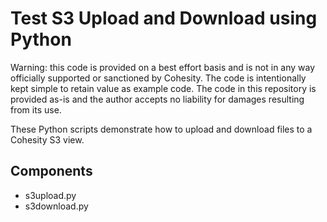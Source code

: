 # Test S3 Upload and Download using Python

Warning: this code is provided on a best effort basis and is not in any way officially supported or sanctioned by Cohesity. The code is intentionally kept simple to retain value as example code. The code in this repository is provided as-is and the author accepts no liability for damages resulting from its use.

These Python scripts demonstrate how to upload and download files to a Cohesity S3 view.

## Components

* s3upload.py
* s3download.py
